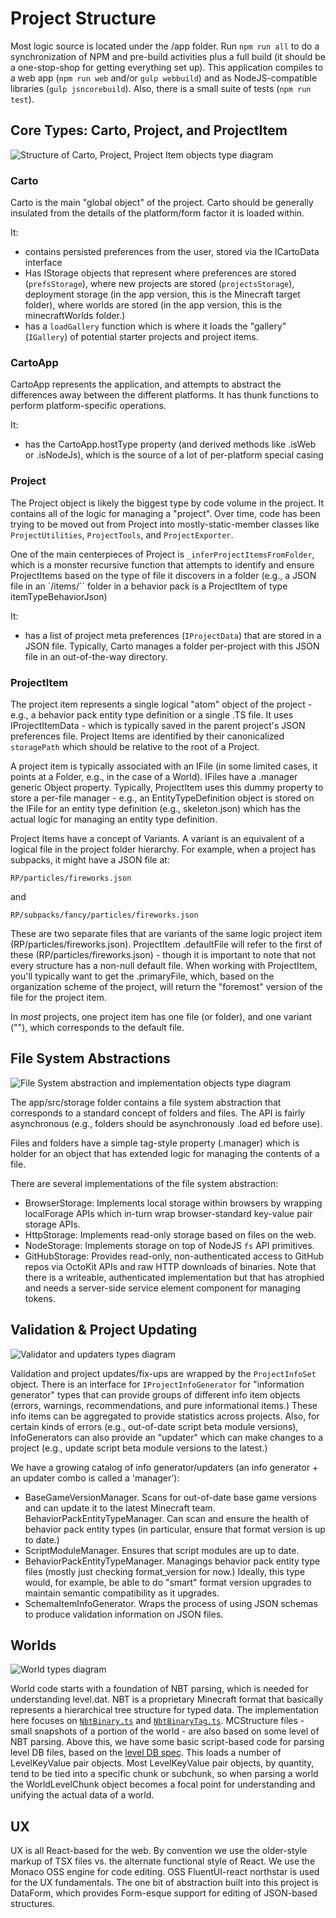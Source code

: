 # Project Structure

Most logic source is located under the /app folder. Run `npm run all` to do a synchronization of NPM and pre-build activities plus a full build (it should be a one-stop-shop for getting everything set up). This application compiles to a web app (`npm run web` and/or `gulp webbuild`) and as NodeJS-compatible libraries (`gulp jsncorebuild`). Also, there is a small suite of tests (`npm run test`).  

## Core Types: Carto, Project, and ProjectItem

![Structure of Carto, Project, Project Item objects type diagram](./misc/code/cartoproject.png)

### Carto

Carto is the main "global object" of the project. Carto should be generally insulated from the details of the platform/form factor it is loaded within.

It:

* contains persisted preferences from the user, stored via the ICartoData interface
* Has IStorage objects that represent where preferences are stored (`prefsStorage`), where new projects are stored (`projectsStorage`), deployment storage (in the app version, this is the Minecraft target folder), where worlds are stored (in the app version, this is the minecraftWorlds folder.)
* has a `loadGallery` function which is where it loads the "gallery" (`IGallery`) of potential starter projects and project items.

### CartoApp

CartoApp represents the application, and attempts to abstract the differences away between the different platforms. It has thunk functions to perform platform-specific operations.

It:

* has the CartoApp.hostType property (and derived methods like .isWeb or .isNodeJs), which is the source of a lot of per-platform special casing

### Project

The Project object is likely the biggest type by code volume in the project. It contains all of the logic for managing a "project". Over time, code has been trying to be moved out from Project into mostly-static-member classes like `ProjectUtilities`, `ProjectTools`, and `ProjectExporter`.

One of the main centerpieces of Project is `_inferProjectItemsFromFolder`, which is a monster recursive function that attempts to identify and ensure ProjectItems based on the type of file it discovers in a folder (e.g., a JSON file in an `/items/`` folder in a behavior pack is a ProjectItem of type itemTypeBehaviorJson)

It:

* has a list of project meta preferences (`IProjectData`) that are stored in a JSON file. Typically, Carto manages a folder per-project with this JSON file in an out-of-the-way directory.

### ProjectItem

The project item represents a single logical "atom" object of the project - e.g., a behavior pack entity type definition or a single .TS file. It uses IProjectItemData - which is typically saved in the parent project's JSON preferences file. Project Items are identified by their canonicalized `storagePath` which should be relative to the root of a Project.  

A project item is typically associated with an IFile (in some limited cases, it points at a Folder, e.g., in the case of a World). IFiles have a .manager generic Object property. Typically, ProjectItem uses this dummy property to store a per-file manager - e.g., an EntityTypeDefinition object is stored on the IFile for an entity type definition (e.g., skeleton.json) which has the actual logic for managing an entity type definition.

Project Items have a concept of Variants. A variant is an equivalent of a logical file in the project folder hierarchy. For example, when a project has subpacks, it might have a JSON file at:

    RP/particles/fireworks.json

and 

    RP/subpacks/fancy/particles/fireworks.json

These are two separate files that are variants of the same logic project item (RP/particles/fireworks.json). ProjectItem .defaultFile will refer to the first of these (RP/particles/fireworks.json) - though it is important to note that not every structure has a non-null default file. When working with ProjectItem, you'll typically want to get the .primaryFile, which, based on the organization scheme of the project, will return the "foremost" version of the file for the project item.

In *most* projects, one project item has one file (or folder), and one variant (""), which corresponds to the default file.

## File System Abstractions

![File System abstraction and implementation objects type diagram](./misc/code/istorage.png)

The app/src/storage folder contains a file system abstraction that corresponds to a standard concept of folders and files. The API is fairly asynchronous (e.g., folders should be asynchronously .load ed before use).

Files and folders have a simple tag-style property (.manager) which is holder for an object that has extended logic for managing the contents of a file.

There are several implementations of the file system abstraction:

* BrowserStorage: Implements local storage within browsers by wrapping localForage APIs which in-turn wrap browser-standard key-value pair storage APIs.
* HttpStorage: Implements read-only storage based on files on the web.
* NodeStorage: Implements storage on top of NodeJS `fs` API primitives.
* GitHubStorage: Provides read-only, non-authenticated access to GitHub repos via OctoKit APIs and raw HTTP downloads of binaries. Note that there is a writeable, authenticated implementation but that has atrophied and needs a server-side service element component for managing tokens.

## Validation & Project Updating

![Validator and updaters types diagram](./misc/code/validation.png)

Validation and project updates/fix-ups are wrapped by the `ProjectInfoSet` object. There is an interface for `IProjectInfoGenerator` for "information generator" types that can provide groups of different info item objects (errors, warnings, recommendations, and pure informational items.) These info items can be aggregated to provide statistics across projects. Also, for certain kinds of errors (e.g., out-of-date script beta module versions), InfoGenerators can also provide an "updater" which can make changes to a project (e.g., update script beta module versions to the latest.)

We have a growing catalog of info generator/updaters (an info generator + an updater combo is called a 'manager'):

* BaseGameVersionManager. Scans for out-of-date base game versions and can update it to the latest Minecraft team.
BehaviorPackEntityTypeManager. Can scan and ensure the health of behavior pack entity types (in particular, ensure that format version is up to date.)
* ScriptModuleManager. Ensures that script modules are up to date.
* BehaviorPackEntityTypeManager. Managings behavior pack entity type files (mostly just checking format_version for now.)  Ideally, this type would, for example, be able to do "smart" format version upgrades to maintain semantic compatibility as it upgrades.
* SchemaItemInfoGenerator. Wraps the process of using JSON schemas to produce validation information on JSON files.

## Worlds

![World types diagram](./misc/code/world.png)

World code starts with a foundation of NBT parsing, which is needed for understanding level.dat. NBT is a proprietary Minecraft format that basically represents a hierarchical tree structure for typed data. The implementation here focuses on [`NbtBinary.ts`](./app/src/minecraft/NbtBinary.ts) and [`NbtBinaryTag.ts`](./app/src/minecraft/NbtBinaryTag.ts). MCStructure files - small snapshots of a portion of the world - are also based on some level of NBT parsing. Above this, we have some basic script-based code for parsing level DB files, based on the [level DB spec](https://github.com/google/leveldb). This loads a number of LevelKeyValue pair objects. Most LevelKeyValue pair objects, by quantity, tend to be tied into a specific chunk or subchunk, so when parsing a world the WorldLevelChunk object becomes a focal point for understanding and unifying the actual data of a world.

## UX

UX is all React-based for the web. By convention we use the older-style markup of TSX files vs. the alternate functional style of React. We use the Monaco OSS engine for code editing. OSS FluentUI-react northstar is used for the UX fundamentals. The one bit of abstraction built into this project is DataForm, which provides Form-esque support for editing of JSON-based structures.
